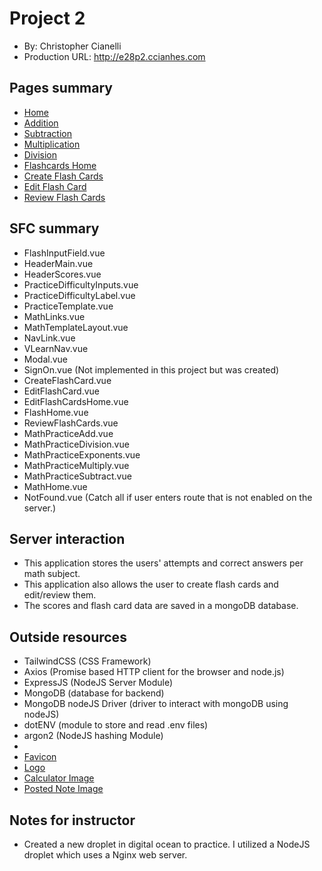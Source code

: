 # Project 2

- By: Christopher Cianelli
- Production URL: <http://e28p2.ccianhes.com>

## Pages summary

- [Home](http://e28p2.hesccian.me/math)
- [Addition](http://e28p2.hesccian.me/math/practice/addition)
- [Subtraction](http://e28p2.hesccian.me/math/practice/subtraction)
- [Multiplication](http://e28p2.hesccian.me/math/practice/multiplication)
- [Division](http://e28p2.hesccian.me/math/practice/division)
- [Flashcards Home](http://e28p2.hesccian.me/flashcards)
- [Create Flash Cards](http://e28p2.hesccian.me/flashcards/createflashcards)
- [Edit Flash Card](http://e28p2.hesccian.me/flashcards/editflashcards)
- [Review Flash Cards](http://e28p2.hesccian.me/flashcards/reviewflashcards)

## SFC summary

- FlashInputField.vue
- HeaderMain.vue
- HeaderScores.vue
- PracticeDifficultyInputs.vue
- PracticeDifficultyLabel.vue
- PracticeTemplate.vue
- MathLinks.vue
- MathTemplateLayout.vue
- NavLink.vue
- VLearnNav.vue
- Modal.vue
- SignOn.vue (Not implemented in this project but was created)
- CreateFlashCard.vue
- EditFlashCard.vue
- EditFlashCardsHome.vue
- FlashHome.vue
- ReviewFlashCards.vue
- MathPracticeAdd.vue
- MathPracticeDivision.vue
- MathPracticeExponents.vue
- MathPracticeMultiply.vue
- MathPracticeSubtract.vue
- MathHome.vue
- NotFound.vue (Catch all if user enters route that is not enabled on the server.)

## Server interaction

- This application stores the users' attempts and correct answers per math subject.
- This application also allows the user to create flash cards and edit/review them.
- The scores and flash card data are saved in a mongoDB database.

## Outside resources

- TailwindCSS (CSS Framework)
- Axios (Promise based HTTP client for the browser and node.js)
- ExpressJS (NodeJS Server Module)
- MongoDB (database for backend)
- MongoDB nodeJS Driver (driver to interact with mongoDB using nodeJS)
- dotENV (module to store and read .env files)
- argon2 (NodeJS hashing Module)
-
- [Favicon](https://pixabay.com/illustrations/learning-hint-school-subject-3245793/)
- [Logo](<[https://link](https://pixabay.com/illustrations/businessman-cartoons-training-607831/)>)
- [Calculator Image](https://pixabay.com/vectors/school-school-supplies-education-1555910/)
- [Posted Note Image](https://pixabay.com/vectors/note-post-it-reminder-sticky-note-147951/)

## Notes for instructor

- Created a new droplet in digital ocean to practice. I utilized a NodeJS droplet which uses a Nginx web server.

